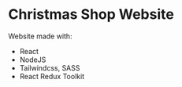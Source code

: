# Christmas Shop Website

Website made with:

- React
- NodeJS
- Tailwindcss, SASS
- React Redux Toolkit
